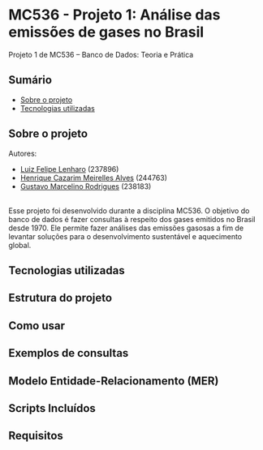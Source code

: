# MC536 - Projeto 1: Análise das emissões de gases no Brasil 

Projeto 1 de MC536 – Banco de Dados: Teoria e Prática 

## Sumário
* [Sobre o projeto](#sobre-o-projeto)
* [Tecnologias utilizadas](#tecnologias-utilizadas)

## Sobre o projeto
Autores:
* [Luiz Felipe Lenharo](https://github.com/luizlenharo) (237896)
* [Henrique Cazarim Meirelles Alves](https://github.com/cazarimh) (244763)
* [Gustavo Marcelino Rodrigues](https://github.com/gustavomrodrigues) (238183)

<br>Esse projeto foi desenvolvido durante a disciplina MC536. O objetivo do banco de dados é fazer consultas 
à respeito dos gases emitidos no Brasil desde 1970. Ele permite fazer análises das emissões gasosas a fim de levantar soluções para o desenvolvimento sustentável e aquecimento global.

## Tecnologias utilizadas


## Estrutura do projeto


## Como usar


## Exemplos de consultas


## Modelo Entidade-Relacionamento (MER)



## Scripts Incluídos 


## Requisitos